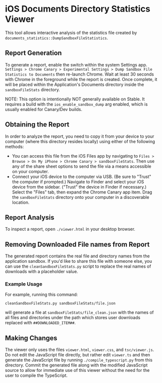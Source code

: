 # iOS Documents Directory Statistics Viewer

This tool allows interactive analysis of the statistics file created by
`documents_statistics::DumpSandboxFileStatistics`.

## Report Generation

To generate a report, enable the switch within the system Settings app.
`Settings > Chrome Canary > Experimental Settings > Dump Sandbox File Statistics
to Documents` then re-launch Chrome. Wait at least 30 seconds with Chrome in the
foreground while the report is created. Once complete, it will be placed within
the Application's Documents directory inside the `sandboxFileStats` directory.

NOTE: This option is intentionally NOT generally available on Stable. It
requires a build with the `ios_enable_sandbox_dump` arg enabled, which is
usually enabled for Canary/Dev builds.

## Obtaining the Report

In order to analyze the report, you need to copy it from your device to your
computer (where this directory resides locally) using either of the following
methods:

*   You can access this file from the iOS Files app by navigating to `Files >
    Browse > On My iPhone > Chrome Canary > sandboxFileStats`. Then use any of
    the share sheet options to send the file via a means accessible on your
    computer.
*   Connect your iOS device to the computer via USB. (Be sure to "Trust" the
    computer if prompted.) Navigate to Finder and select your iOS device from
    the sidebar. ("Trust" the device in Finder if necessary.) Select the "Files"
    tab, then expand the Chrome Canary app item. Drag the `sandboxFileStats`
    directory onto your computer in a discoverable location.

## Report Analysis

To inspect a report, open `./viewer.html` in your desktop browser.

## Removing Downloaded File names from Report

The generated report contains the real file and directory names from the
application sandbox. If you'd like to share this file with someone else, you can
use the `cleanSandboxFileStats.py` script to replace the real names of downloads
with a placeholder value.

### Example Usage

For example, running this command:

```
cleanSandboxFileStats.py sandboxFileStats/file.json
```

will generate a file at `sandboxFileStats/file_clean.json` with the names of all
files and directories under the path which stores user downloads replaced with
`##DOWNLOADED_ITEM##`.

## Making Changes

The viewer only uses the files `viewer.html`, `viewer.css`, and `tsc/viewer.js`.
Do not edit the JavaScript file directly, but rather edit `viewer.ts` and then
generate the JavaScript file by running `./compile_typescript.py` from this
directory. Commit the generated file along with the modified JavaScript source
to allow for immediate use of this viewer without the need for the user to
compile the TypeScript.
